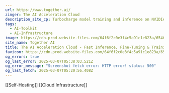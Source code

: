 ```yaml
---
url: https://www.together.ai/
zinger: The AI Acceleration Cloud
description_site_cp: Turbocharge model training and inference on NVIDIA GPUs. Build with open source and fine-tune your own AI.
tags:
  - AI-Toolkit
  - AI-Infrastructure
image: https://cdn.prod.website-files.com/64f6f2c0e3f4c5a91c1e823a/654692b86325351d86c33550_og-hp.jpg
site_name: Together AI
title: The AI Acceleration Cloud - Fast Inference, Fine-Tuning & Training
favicon: https://cdn.prod.website-files.com/64f6f2c0e3f4c5a91c1e823a/654693d569494912cfc0c0d4_favicon.svg
og_errors: true
og_last_error: 2025-03-07T05:38:03.521Z
og_error_message: "Screenshot fetch error: HTTP error! status: 500"
og_last_fetch: 2025-03-07T05:20:56.408Z
---
```

[[Self-Hosting]] [[Cloud Infrastructure]]
